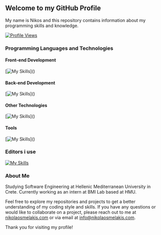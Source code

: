 ## Welcome to my GitHub Profile

My name is Nikos and this repository contains information about my programming skills and knowledge. 


[![Profile Views](https://komarev.com/ghpvc/?username=nikosmelakis)](https://github.com/nikosmelakis)


### Programming Languages and Technologies

#### Front-end Development

[![My Skills](https://skillicons.dev/icons?i=bootstrap,,css,,html,,js,,react,,)]()

#### Back-end Development

[![My Skills](https://skillicons.dev/icons?i=java,,mongodb,,mysql,,php,,postgres,,postman,,sqlite,,)]()

#### Other Technologies
[![My Skills](https://skillicons.dev/icons?i=bash,,c,,cs,,dart,,flutter,,matlab,,octave,,py,,)]()

#### Tools 
[![My Skills](https://skillicons.dev/icons?i=adonis,,arduino,,figma,,ps,,unity,,)]()

### Editors i use
[![My Skills](https://skillicons.dev/icons?i=idea,,vscode,,androidstudio,,wordpress)](https://nikolaosmelakis.com)


### About Me
Studying Software Engineering at Hellenic Mediterranean University in Crete. 
Currently working as an intern at BMI Lab based at HMU.

Feel free to explore my repositories and projects to get a better understanding of my coding style and skills. If you have any questions or would like to collaborate on a project, please reach out to me at [nikolaosmelakis.com](https://nikolaosmelakis.com) or via email at info@nikolaosmelakis.com.

Thank you for visiting my profile!
